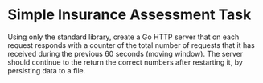 # Simple Insurance Assessment Task
Using only the standard library, create a Go HTTP server that on each request responds with a counter of the total number of requests that it has received during the previous 60 seconds (moving window). The server should continue to the return the correct numbers after restarting it, by persisting data to a file.
